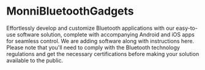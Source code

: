 # MonniBluetoothGadgets
Effortlessly develop and customize Bluetooth applications with our easy-to-use software solution, complete with accompanying Android and iOS apps for seamless control.
We are adding software along with instructions here.
Please note that you'll need to comply with the Bluetooth technology regulations and get the necessary certifications before making your solution available to the public.
